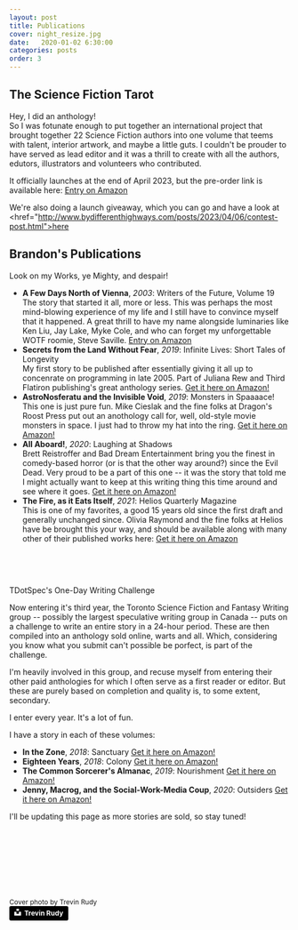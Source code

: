 ```yaml
---
layout: post
title: Publications
cover: night_resize.jpg
date:   2020-01-02 6:30:00
categories: posts
order: 3
---
```


## The Science Fiction Tarot

Hey, I did an anthology!
<br />
So I was fotunate enough to put together an international project that brought together 22 Science Fiction authors into one volume that teems with talent, interior artwork,
and maybe a little guts. I couldn't be prouder to have served as lead editor and it was a thrill to create with all the authors, edutors, illustrators and volunteers who contributed.

It officially launches at the end of April 2023, but the pre-order link is available here:
<a href="https://www.amazon.com/dp/B0BWBY5RVS" target="_blank">Entry on Amazon</a>

We're also doing a launch giveaway, which you can go and have a look at <href="http://www.bydifferenthighways.com/posts/2023/04/06/contest-post.html">here</a>

## Brandon's Publications

Look on my Works, ye Mighty, and despair!

* <strong>A Few Days North of Vienna</strong>, <em>2003</em>: Writers of the Future, Volume 19<br />
	The story that started it all, more or less. This was perhaps the most mind-blowing experience of my life and I still
	have to convince myself that it happened. A great thrill to have my name alongside luminaries like Ken Liu, Jay Lake, Myke Cole, and
	who can forget my unforgettable WOTF roomie, Steve Saville.
	<a href="https://www.amazon.com/Hubbard-Presents-Writers-Future-Vol/dp/1592121659" target="_blank">Entry on Amazon</a>
	<br />
* <strong>Secrets from the Land Without Fear</strong>, <em>2019</em>: Infinite Lives: Short Tales of Longevity<br />
	My first story to be published after essentially giving it all up to concenrate on programming in late 2005. Part of Juliana Rew and Third Flatiron publishing's
	great anthology series.
	<a href="https://www.amazon.com/Infinite-Lives-Longevity-Flatiron-Anthologies-ebook/dp/B07XVN23X6/ref=cm_cr_arp_d_product_top?ie=UTF8" target="_blank">Get it here on Amazon!</a>
	<br />
* <strong>AstroNosferatu and the Invisible Void</strong>, <em>2019</em>: Monsters in Spaaaace!<br />
	This one is just pure fun. Mike Cieslak and the fine folks at Dragon's Roost Press put out an anothology call for, well, old-style movie monsters in space.
	I just had to throw my hat into the ring.
	<a href="https://www.amazon.com/Monsters-Spaaaace-Michael-Cieslak/dp/0998887897/ref=sr_1_1?keywords=monsters+in+spaaaace&qid=1580514870&s=digital-text&sr=1-1-catcorr" target="_blank">Get it here on Amazon!</a>
	<br />
* <strong>All Aboard!</strong>, <em>2020</em>: Laughing at Shadows<br />
	Brett Reistroffer and Bad Dream Entertainment bring you the finest in comedy-based horror (or is that the other way around?) since the Evil Dead.
	Very proud to be a part of this one -- it was the story that told me I might actually want to keep at this writing thing this time around and see where it goes.
	<a href="https://www.amazon.com/Laughing-at-Shadows-Brett-Reistroffer-ebook/dp/B0829GBNRW/ref=pd_rhf_se_p_img_8?_encoding=UTF8&psc=1&refRID=F2VTBN08SV5M4SZWE2R7" target="_blank">Get it here on Amazon!</a>
	<br />
* <strong>The Fire, as it Eats Itself</strong>, <em>2021</em>: Helios Quarterly Magazine<br />
	This is one of my favorites, a good 15 years old since the first draft and generally unchanged since. Olivia Raymond and the fine folks at Helios have
	be brought this your way, and should be available along with many other of their published works here:
	<a href="https://www.amazon.ca/gp/product/B09CJB84ZC?tag=books2read02-20" target="_blank">Get it here on Amazon</a>
	
<p>&nbsp;</p>
<p>&nbsp;</p>
	
TDotSpec's One-Day Writing Challenge

Now entering it's third year, the Toronto Science Fiction and Fantasy Writing group -- possibly the largest speculative writing group in Canada -- puts on a challenge
to write an entire story in a 24-hour period. These are then compiled into an anthology sold online, warts and all. Which, considering you know what
you submit can't possible be porfect, is part of the challenge.

I'm heavily involved in this group, and recuse myself from entering their other paid anthologies for which I often serve as a first reader or editor. But these are
purely based on completion and quality is, to some extent, secondary.

I enter every year. It's a lot of fun.

I have a story in each of these volumes:

* <strong>In the Zone</strong>, <em>2018</em>: Sanctuary <a href="https://www.amazon.ca/dp/B07JC8T36D/ref=dp-kindle-redirect?_encoding=UTF8&btkr=1" target="_blank">Get it here on Amazon!</a>
* <strong>Eighteen Years</strong>, <em>2018</em>: Colony <a href="https://www.amazon.ca/Colony-one-shot-anthology-speculative-One-shot-ebook/dp/B07ZBKCR2S/ref=pd_rhf_se_p_img_6?_encoding=UTF8&psc=1&refRID=T8WAW8B3CH3X6X2CNNA4" target="_blank">Get it here on Amazon!</a>
* <strong>The Common Sorcerer's Almanac</strong>, <em>2019</em>: Nourishment <a href="https://www.amazon.ca/Nourishment-One-Shot-Anthology-Speculative-speculative-ebook/dp/B07YF1P4GW/ref=pd_rhf_dp_p_img_4?_encoding=UTF8&psc=1&refRID=1QJ9B8ZBV9N28XKA7SEX" target="_blank">Get it here on Amazon!</a>
* <strong>Jenny, Macrog, and the Social-Work-Media Coup</strong>, <em>2020</em>: Outsiders <a href="https://www.amazon.ca/Outsiders-One-Shot-Anthology-Speculative-Fiction/dp/1999203682" target="_blank">Get it here on Amazon!</a>

	
I'll be updating this page as more stories are sold, so stay tuned!


<p>&nbsp;<p>
<p>&nbsp;<p>
<p>&nbsp;<p>
<p>&nbsp;<p>

<div style="font-size:12px">
Cover photo by Trevin Rudy
</div>
<a style="background-color:black;color:white;text-decoration:none;padding:4px 6px;font-family:-apple-system, BlinkMacSystemFont, &quot;San Francisco&quot;, &quot;Helvetica Neue&quot;, Helvetica, Ubuntu, Roboto, Noto, &quot;Segoe UI&quot;, Arial, sans-serif;font-size:12px;font-weight:bold;line-height:1.2;display:inline-block;border-radius:3px" href="https://unsplash.com/@trevinrudy?utm_medium=referral&amp;utm_campaign=photographer-credit&amp;utm_content=creditBadge" target="_blank" rel="noopener noreferrer" title="Download free do whatever you want high-resolution photos from Trevin Rudy"><span style="display:inline-block;padding:2px 3px"><svg xmlns="http://www.w3.org/2000/svg" style="height:12px;width:auto;position:relative;vertical-align:middle;top:-2px;fill:white" viewBox="0 0 32 32"><title>unsplash-logo</title><path d="M10 9V0h12v9H10zm12 5h10v18H0V14h10v9h12v-9z"></path></svg></span><span style="display:inline-block;padding:2px 3px">Trevin Rudy</span></a>